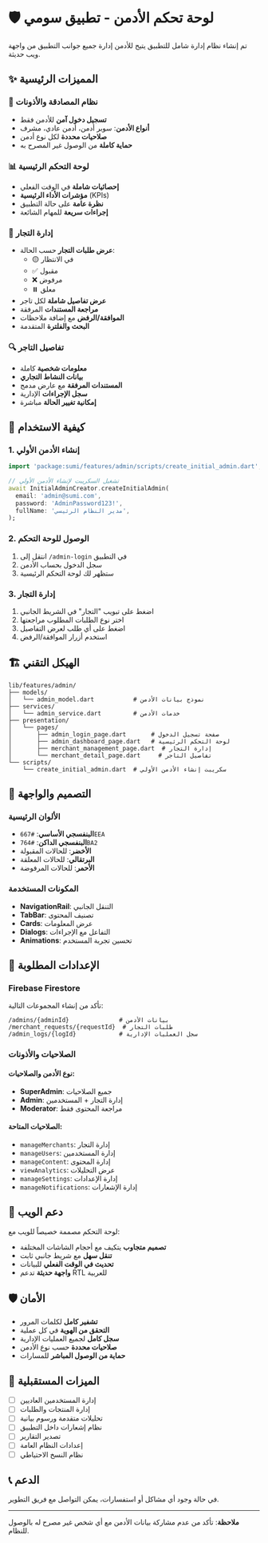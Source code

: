 # 🛡️ لوحة تحكم الأدمن - تطبيق سومي

تم إنشاء نظام إدارة شامل للتطبيق يتيح للأدمن إدارة جميع جوانب التطبيق من واجهة ويب حديثة.

## ✨ المميزات الرئيسية

### 🔐 نظام المصادقة والأذونات
- **تسجيل دخول آمن** للأدمن فقط
- **أنواع الأدمن**: سوبر أدمن، أدمن عادي، مشرف
- **صلاحيات محددة** لكل نوع أدمن
- **حماية كاملة** من الوصول غير المصرح به

### 📊 لوحة التحكم الرئيسية
- **إحصائيات شاملة** في الوقت الفعلي
- **مؤشرات الأداء الرئيسية** (KPIs)
- **نظرة عامة** على حالة التطبيق
- **إجراءات سريعة** للمهام الشائعة

### 🏪 إدارة التجار
- **عرض طلبات التجار** حسب الحالة:
  - 🟡 في الانتظار
  - ✅ مقبول  
  - ❌ مرفوض
  - ⏸️ معلق
- **عرض تفاصيل شاملة** لكل تاجر
- **مراجعة المستندات** المرفقة
- **الموافقة/الرفض** مع إضافة ملاحظات
- **البحث والفلترة** المتقدمة

### 🔍 تفاصيل التاجر
- **معلومات شخصية** كاملة
- **بيانات النشاط التجاري**
- **المستندات المرفقة** مع عارض مدمج
- **سجل الإجراءات** الإدارية
- **إمكانية تغيير الحالة** مباشرة

## 🚀 كيفية الاستخدام

### 1. إنشاء الأدمن الأولي

```dart
import 'package:sumi/features/admin/scripts/create_initial_admin.dart';

// تشغيل السكريبت لإنشاء الأدمن الأولي
await InitialAdminCreator.createInitialAdmin(
  email: 'admin@sumi.com',
  password: 'AdminPassword123!',
  fullName: 'مدير النظام الرئيسي',
);
```

### 2. الوصول للوحة التحكم

1. انتقل إلى `/admin-login` في التطبيق
2. سجل الدخول بحساب الأدمن
3. ستظهر لك لوحة التحكم الرئيسية

### 3. إدارة التجار

1. اضغط على تبويب "التجار" في الشريط الجانبي
2. اختر نوع الطلبات المطلوب مراجعتها
3. اضغط على أي طلب لعرض التفاصيل
4. استخدم أزرار الموافقة/الرفض

## 🏗️ الهيكل التقني

```
lib/features/admin/
├── models/
│   └── admin_model.dart           # نموذج بيانات الأدمن
├── services/
│   └── admin_service.dart         # خدمات الأدمن
├── presentation/
│   └── pages/
│       ├── admin_login_page.dart       # صفحة تسجيل الدخول
│       ├── admin_dashboard_page.dart   # لوحة التحكم الرئيسية
│       ├── merchant_management_page.dart  # إدارة التجار
│       └── merchant_detail_page.dart     # تفاصيل التاجر
└── scripts/
    └── create_initial_admin.dart  # سكريبت إنشاء الأدمن الأولي
```

## 🎨 التصميم والواجهة

### الألوان الرئيسية
- **البنفسجي الأساسي**: `#667EEA`
- **البنفسجي الداكن**: `#764BA2`
- **الأخضر**: للحالات المقبولة
- **البرتقالي**: للحالات المعلقة
- **الأحمر**: للحالات المرفوضة

### المكونات المستخدمة
- **NavigationRail**: التنقل الجانبي
- **TabBar**: تصنيف المحتوى
- **Cards**: عرض المعلومات
- **Dialogs**: التفاعل مع الإجراءات
- **Animations**: تحسين تجربة المستخدم

## 🔧 الإعدادات المطلوبة

### Firebase Firestore
تأكد من إنشاء المجموعات التالية:

```
/admins/{adminId}              # بيانات الأدمن
/merchant_requests/{requestId}  # طلبات التجار
/admin_logs/{logId}            # سجل العمليات الإدارية
```

### الصلاحيات والأذونات

#### نوع الأدمن والصلاحيات:
- **SuperAdmin**: جميع الصلاحيات
- **Admin**: إدارة التجار + المستخدمين
- **Moderator**: مراجعة المحتوى فقط

#### الصلاحيات المتاحة:
- `manageMerchants`: إدارة التجار
- `manageUsers`: إدارة المستخدمين  
- `manageContent`: إدارة المحتوى
- `viewAnalytics`: عرض التحليلات
- `manageSettings`: إدارة الإعدادات
- `manageNotifications`: إدارة الإشعارات

## 📱 دعم الويب

لوحة التحكم مصممة خصيصاً للويب مع:
- **تصميم متجاوب** يتكيف مع أحجام الشاشات المختلفة
- **تنقل سهل** مع شريط جانبي ثابت
- **تحديث في الوقت الفعلي** للبيانات
- **واجهة حديثة** تدعم RTL للعربية

## 🛡️ الأمان

- **تشفير كامل** لكلمات المرور
- **التحقق من الهوية** في كل عملية
- **سجل كامل** لجميع العمليات الإدارية
- **صلاحيات محددة** حسب نوع الأدمن
- **حماية من الوصول المباشر** للمسارات

## 🔄 الميزات المستقبلية

- [ ] إدارة المستخدمين العاديين
- [ ] إدارة المنتجات والطلبات  
- [ ] تحليلات متقدمة ورسوم بيانية
- [ ] نظام إشعارات داخل التطبيق
- [ ] تصدير التقارير
- [ ] إعدادات النظام العامة
- [ ] نظام النسخ الاحتياطي

## 📞 الدعم

في حالة وجود أي مشاكل أو استفسارات، يمكن التواصل مع فريق التطوير.

---

**ملاحظة**: تأكد من عدم مشاركة بيانات الأدمن مع أي شخص غير مصرح له بالوصول للنظام.
